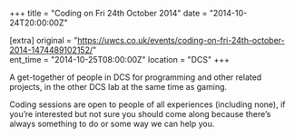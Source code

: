 +++
title = "Coding on Fri 24th October 2014"
date = "2014-10-24T20:00:00Z"

[extra]
original = "https://uwcs.co.uk/events/coding-on-fri-24th-october-2014-1474489102152/"    
ent_time = "2014-10-25T08:00:00Z"
location = "DCS"
+++

A get-together of people in DCS for programming and other related projects, in the other DCS lab at the same time as gaming.

Coding sessions are open to people of all experiences (including none), if you’re interested but not sure you should come along because there’s always something to do or some way we can help you.

